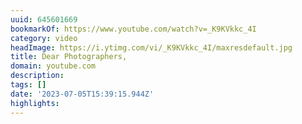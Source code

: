 ```yaml
---
uuid: 645601669
bookmarkOf: https://www.youtube.com/watch?v=_K9KVkkc_4I
category: video
headImage: https://i.ytimg.com/vi/_K9KVkkc_4I/maxresdefault.jpg
title: Dear Photographers,
domain: youtube.com
description:
tags: []
date: '2023-07-05T15:39:15.944Z'
highlights:
---
```




